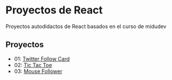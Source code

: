 # Proyectos de React

Proyectos autodidactos de React basados en el curso de midudev

## Proyectos

- 01: [Twitter Follow Card](/01-twitter-follow-card/)
- 02: [Tic Tac Toe](/02-tic-tac-toe/)
- 03: [Mouse Follower](/03-mouse-follower)
